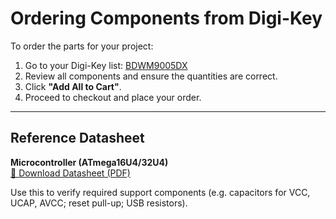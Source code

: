 # Ordering Components from Digi-Key

To order the parts for your project:

1. Go to your Digi-Key list: [BDWM9005DX](https://www.digikey.com/en/mylists/list/BDWM9005DX)
2. Review all components and ensure the quantities are correct.
3. Click **"Add All to Cart"**.
4. Proceed to checkout and place your order.

---

## Reference Datasheet

**Microcontroller (ATmega16U4/32U4)**  
[📄 Download Datasheet (PDF)](https://ww1.microchip.com/downloads/en/devicedoc/atmel-7766-8-bit-avr-atmega16u4-32u4_datasheet.pdf)

Use this to verify required support components (e.g. capacitors for VCC, UCAP, AVCC; reset pull-up; USB resistors).


